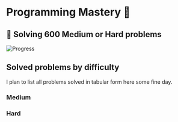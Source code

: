# Programming Mastery :punch:

## :goal_net:  Solving 600 Medium or Hard problems 

![Progress](https://progress-bar.dev/63/?scale=600&title=InterviewGod&width=500&color=babaca&suffix=+problems+solved)

## Solved problems by difficulty
I plan to list all problems solved in tabular form here some fine day.

### Medium

### Hard

